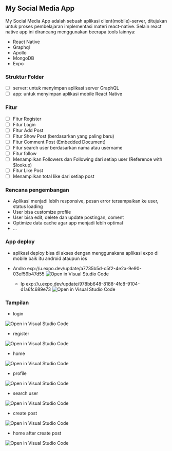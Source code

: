 ## My Social Media App

My Social Media App adalah sebuah aplikasi client(mobile)-server, ditujukan untuk proses pembelajaran implementasi materi react-native. Selain react native app ini dirancang menggunakan beerapa tools lainnya:

- React Native
- Graphql
- Apollo
- MongoDB
- Expo

### Struktur Folder

- [ ] server: untuk menyimpan aplikasi server GraphQL
- [ ] app: untuk menyimpan aplikasi mobile React Native

### Fitur

- [ ] Fitur Register
- [ ] Fitur Login
- [ ] FItur Add Post
- [ ] Fitur Show Post (berdasarkan yang paling baru)
- [ ] Fitur Comment Post (Embedded Document)
- [ ] Fitur search user berdasarkan nama atau username
- [ ] Fitur follow
- [ ] Menampilkan Followers dan Following dari setiap user (Reference with $lookup)
- [ ] Fitur Like Post
- [ ] Menampilkan total like dari setiap post

### Rencana pengembangan

- Aplikasi menjadi lebih responsive, pesan error tersampaikan ke user, status loading
- User bisa customize profile
- User bisa edit, delete dan update postingan, coment
- Optimize data cache agar app menjadi lebih optimal
- ...

### App deploy

- aplikasi deploy bisa di akses dengan menggunakana aplikasi expo di mobile baik itu android ataupun ios
- Andro
  exp://u.expo.dev/update/a7735b5d-c5f2-4e2a-9e90-03ef59b47d55
  ![Open in Visual Studio Code](/assets/andro.png)
  
  - Ip
  exp://u.expo.dev/update/978bb648-8188-4fc8-9104-d1a6fc689e73
  ![Open in Visual Studio Code](/assets/ip.png)

### Tampilan

- login

![Open in Visual Studio Code](/assets/login.png)

- register

![Open in Visual Studio Code](/assets/register.png)

- home

![Open in Visual Studio Code](/assets/home.png)

- profile

![Open in Visual Studio Code](/assets/profil.png)

- search user

![Open in Visual Studio Code](/assets/finduser.png)

- create post

![Open in Visual Studio Code](/assets/createpost.png)

- home after create post

![Open in Visual Studio Code](/assets/homeafterpost.png)